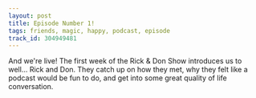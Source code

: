 ```yaml
---
layout: post
title: Episode Number 1!
tags: friends, magic, happy, podcast, episode
track_id: 304949481
---
```


And we're live! The first week of the Rick & Don Show introduces us to well... Rick and Don. They catch up on how they met, why they felt like a podcast would be fun to do, and get into some great quality of life conversation.
